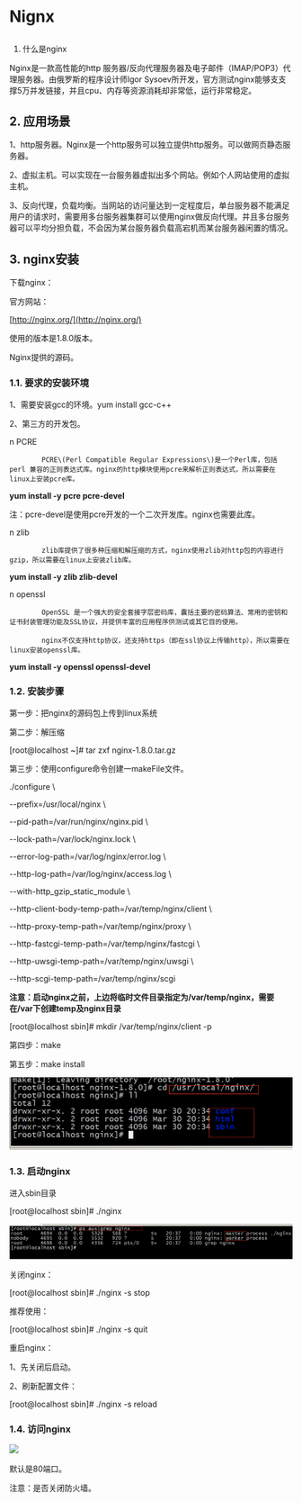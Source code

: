 # Nignx

## 
 1. 什么是nginx

Nginx是一款高性能的http 服务器/反向代理服务器及电子邮件（IMAP/POP3）代理服务器。由俄罗斯的程序设计师Igor Sysoev所开发，官方测试nginx能够支支撑5万并发链接，并且cpu、内存等资源消耗却非常低，运行非常稳定。

## 2.  应用场景

1、http服务器。Nginx是一个http服务可以独立提供http服务。可以做网页静态服务器。

2、虚拟主机。可以实现在一台服务器虚拟出多个网站。例如个人网站使用的虚拟主机。

3、反向代理，负载均衡。当网站的访问量达到一定程度后，单台服务器不能满足用户的请求时，需要用多台服务器集群可以使用nginx做反向代理。并且多台服务器可以平均分担负载，不会因为某台服务器负载高宕机而某台服务器闲置的情况。

## 3.  nginx安装

下载nginx：

官方网站：

[http://nginx.org/](http://nginx.org/)

使用的版本是1.8.0版本。

Nginx提供的源码。

### 1.1. 要求的安装环境

1、需要安装gcc的环境。yum install gcc-c++

2、第三方的开发包。

n  PCRE

            PCRE\(Perl Compatible Regular Expressions\)是一个Perl库，包括 perl 兼容的正则表达式库。nginx的http模块使用pcre来解析正则表达式，所以需要在linux上安装pcre库。

**yum install -y pcre pcre-devel**

注：pcre-devel是使用pcre开发的一个二次开发库。nginx也需要此库。

n  zlib

            zlib库提供了很多种压缩和解压缩的方式，nginx使用zlib对http包的内容进行gzip，所以需要在linux上安装zlib库。

**yum install -y zlib zlib-devel**

n  openssl

            OpenSSL 是一个强大的安全套接字层密码库，囊括主要的密码算法、常用的密钥和证书封装管理功能及SSL协议，并提供丰富的应用程序供测试或其它目的使用。

            nginx不仅支持http协议，还支持https（即在ssl协议上传输http），所以需要在linux安装openssl库。

**yum install -y openssl openssl-devel**

### 1.2. 安装步骤

第一步：把nginx的源码包上传到linux系统

第二步：解压缩

\[root@localhost ~\]\# tar zxf nginx-1.8.0.tar.gz

第三步：使用configure命令创建一makeFile文件。

./configure \

--prefix=/usr/local/nginx \

--pid-path=/var/run/nginx/nginx.pid \

--lock-path=/var/lock/nginx.lock \

--error-log-path=/var/log/nginx/error.log \

--http-log-path=/var/log/nginx/access.log \

--with-http\_gzip\_static\_module \

--http-client-body-temp-path=/var/temp/nginx/client \

--http-proxy-temp-path=/var/temp/nginx/proxy \

--http-fastcgi-temp-path=/var/temp/nginx/fastcgi \

--http-uwsgi-temp-path=/var/temp/nginx/uwsgi \

--http-scgi-temp-path=/var/temp/nginx/scgi

**注意：启动nginx之前，上边将临时文件目录指定为/var/temp/nginx，需要在/var下创建temp及nginx目录**

\[root@localhost sbin\]\# mkdir /var/temp/nginx/client -p

第四步：make

第五步：make install

![](../../.gitbook/assets/image%20%28105%29.png)

### 1.3. 启动nginx

进入sbin目录

\[root@localhost sbin\]\# ./nginx  
 

![](../../.gitbook/assets/image%20%28119%29.png)

关闭nginx：

\[root@localhost sbin\]\# ./nginx -s stop

推荐使用：

\[root@localhost sbin\]\# ./nginx -s quit

重启nginx：

1、先关闭后启动。

2、刷新配置文件：

\[root@localhost sbin\]\# ./nginx -s reload

### 1.4. 访问nginx

![](file:////Users/wupan/Library/Group%20Containers/UBF8T346G9.Office/TemporaryItems/msohtmlclip/clip_image004.png)

默认是80端口。

注意：是否关闭防火墙。


